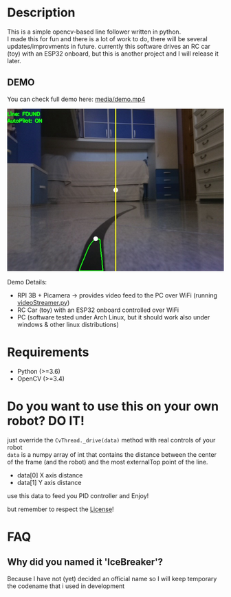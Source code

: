 # Description
This is a simple opencv-based line follower written in python.  
I made this for fun and there is a lot of work to do, there will be several updates/improvments in future.
currently this software drives an RC car (toy) with an ESP32 onboard, but this is another project and I will release it later.

## DEMO
You can check full demo here: [media/demo.mp4](https://github.com/ShellAddicted/IceBreaker/blob/master/media/demo.mp4?raw=true) 
  
![DemoFrame](https://github.com/ShellAddicted/IceBreaker/blob/master/media/frame_46.jpg)

Demo Details:  
- RPI 3B + Picamera -> provides video feed to the PC over WiFi (running [videoStreamer.py](https://github.com/ShellAddicted/IceBreaker/blob/master/src/videoStreamer.py))
- RC Car (toy) with an ESP32 onboard controlled over WiFi
- PC (software tested under Arch Linux, but it should work also under windows & other linux distributions)

# Requirements
- Python (>=3.6)  
- OpenCV (>=3.4)

# Do you want to use this on your own robot? DO IT!
just override the ```CvThread._drive(data)``` method with real controls of your robot  
```data``` is a numpy array of int that contains the distance between the center of the frame (and the robot) and the most externalTop point of the line.  
 - data[0] X axis distance  
 - data[1] Y axis distance  
 
use this data to feed you PID controller and Enjoy!
 
 

but remember to respect the [License](https://github.com/ShellAddicted/IceBreaker/blob/master/LICENSE)!  

# FAQ
## Why did you named it 'IceBreaker'?
Because I have not (yet) decided an official name so I will keep temporary the codename that i used in development
